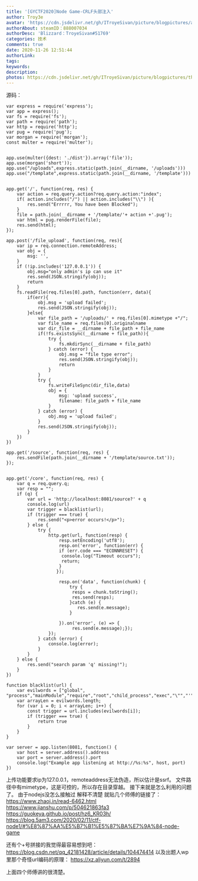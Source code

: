 ```yaml
---
title: '[GYCTF2020]Node Game-CRLF头部注入'
author: Troy3e
avatar: 'https://cdn.jsdelivr.net/gh/ITroyeSivan/picture/blogpictures/avatar.jpg'
authorAbout: steamID：888007034
authorDesc: 'Blizzard：TroyeSivan#51769'
categories: 技术
comments: true
date: 2020-11-26 12:51:44
authorLink:
tags:
keywords:
description:
photos: https://cdn.jsdelivr.net/gh/ITroyeSivan/picture/blogpictures/thumb-1920-1115648.jpg
---
```

源码：

    var express = require('express');
    var app = express();
    var fs = require('fs');
    var path = require('path');
    var http = require('http');
    var pug = require('pug');
    var morgan = require('morgan');
    const multer = require('multer');


    app.use(multer({dest: './dist'}).array('file'));
    app.use(morgan('short'));
    app.use("/uploads",express.static(path.join(__dirname, '/uploads')))
    app.use("/template",express.static(path.join(__dirname, '/template')))


    app.get('/', function(req, res) {
        var action = req.query.action?req.query.action:"index";
        if( action.includes("/") || action.includes("\\") ){
            res.send("Errrrr, You have been Blocked");
        }
        file = path.join(__dirname + '/template/'+ action +'.pug');
        var html = pug.renderFile(file);
        res.send(html);
    });

    app.post('/file_upload', function(req, res){
        var ip = req.connection.remoteAddress;
        var obj = {
            msg: '',
        }
        if (!ip.includes('127.0.0.1')) {
            obj.msg="only admin's ip can use it"
            res.send(JSON.stringify(obj));
            return 
        }
        fs.readFile(req.files[0].path, function(err, data){
            if(err){
                obj.msg = 'upload failed';
                res.send(JSON.stringify(obj));
            }else{
                var file_path = '/uploads/' + req.files[0].mimetype +"/";
                var file_name = req.files[0].originalname
                var dir_file = __dirname + file_path + file_name
                if(!fs.existsSync(__dirname + file_path)){
                    try {
                        fs.mkdirSync(__dirname + file_path)
                    } catch (error) {
                        obj.msg = "file type error";
                        res.send(JSON.stringify(obj));
                        return
                    }
                }
                try {
                    fs.writeFileSync(dir_file,data)
                    obj = {
                        msg: 'upload success',
                        filename: file_path + file_name
                    } 
                } catch (error) {
                    obj.msg = 'upload failed';
                }
                res.send(JSON.stringify(obj));    
            }
        })
    })

    app.get('/source', function(req, res) {
        res.sendFile(path.join(__dirname + '/template/source.txt'));
    });


    app.get('/core', function(req, res) {
        var q = req.query.q;
        var resp = "";
        if (q) {
            var url = 'http://localhost:8081/source?' + q
            console.log(url)
            var trigger = blacklist(url);
            if (trigger === true) {
                res.send("<p>error occurs!</p>");
            } else {
                try {
                    http.get(url, function(resp) {
                        resp.setEncoding('utf8');
                        resp.on('error', function(err) {
                        if (err.code === "ECONNRESET") {
                         console.log("Timeout occurs");
                         return;
                        }
                       });

                        resp.on('data', function(chunk) {
                            try {
                             resps = chunk.toString();
                             res.send(resps);
                            }catch (e) {
                               res.send(e.message);
                            }
 
                        }).on('error', (e) => {
                             res.send(e.message);});
                    });
                } catch (error) {
                    console.log(error);
                }
            }
        } else {
            res.send("search param 'q' missing!");
        }
    })

    function blacklist(url) {
        var evilwords = ["global", "process","mainModule","require","root","child_process","exec","\"","'","!"];
        var arrayLen = evilwords.length;
        for (var i = 0; i < arrayLen; i++) {
            const trigger = url.includes(evilwords[i]);
            if (trigger === true) {
                return true
            }
        }
    }

    var server = app.listen(8081, function() {
        var host = server.address().address
        var port = server.address().port
        console.log("Example app listening at http://%s:%s", host, port)
    })

上传功能要求ip为127.0.0.1，remoteaddress无法伪造，所以估计是ssrf。
文件路径中有mimetype，这是可控的，所以存在目录穿越。
接下来就是怎么利用的问题了。
由于nodejs没怎么接触过 解释不清楚 就贴几个师傅的链接了：
https://www.zhaoj.in/read-6462.html
https://www.jianshu.com/p/504621863fa3
https://guokeya.github.io/post/hz6_KR03h/
https://blog.5am3.com/2020/02/11/ctf-node1/#%E8%87%AA%E5%B7%B1%E5%87%BA%E7%9A%84-node-game


还有个+号拼接的我觉得最容易想到吧：
https://blog.csdn.net/qq_42181428/article/details/104474414
以及出题人wp里那个奇怪url编码的原理：
https://xz.aliyun.com/t/2894

上面四个师傅讲的很清楚。